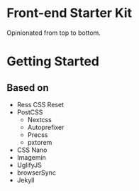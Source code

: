 # Front-end Starter Kit
Opinionated from top to bottom.

# Getting Started

## Based on
- Ress CSS Reset
- PostCSS
  - Nextcss
  - Autoprefixer
  - Precss
  - pxtorem
- CSS Nano
- Imagemin
- UglifyJS
- browserSync
- Jekyll
